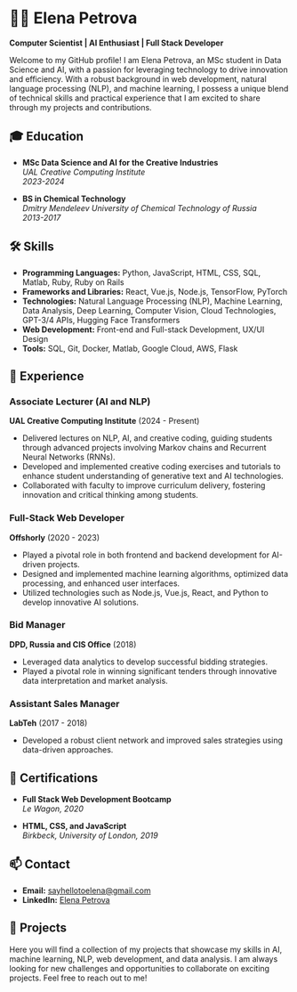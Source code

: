 # 👩‍💻 Elena Petrova

**Computer Scientist | AI Enthusiast | Full Stack Developer**

Welcome to my GitHub profile! I am Elena Petrova, an MSc student in Data Science and AI, with a passion for leveraging technology to drive innovation and efficiency. With a robust background in web development, natural language processing (NLP), and machine learning, I possess a unique blend of technical skills and practical experience that I am excited to share through my projects and contributions.

## 🎓 Education

- **MSc Data Science and AI for the Creative Industries**  
  *UAL Creative Computing Institute*  
  *2023-2024*

- **BS in Chemical Technology**  
  *Dmitry Mendeleev University of Chemical Technology of Russia*  
  *2013-2017*

## 🛠️ Skills

- **Programming Languages:** Python, JavaScript, HTML, CSS, SQL, Matlab, Ruby, Ruby on Rails
- **Frameworks and Libraries:** React, Vue.js, Node.js, TensorFlow, PyTorch
- **Technologies:** Natural Language Processing (NLP), Machine Learning, Data Analysis, Deep Learning, Computer Vision, Cloud Technologies, GPT-3/4 APIs, Hugging Face Transformers
- **Web Development:** Front-end and Full-stack Development, UX/UI Design
- **Tools:** SQL, Git, Docker, Matlab, Google Cloud, AWS, Flask

## 💼 Experience

### Associate Lecturer (AI and NLP)  
**UAL Creative Computing Institute** (2024 - Present)  
- Delivered lectures on NLP, AI, and creative coding, guiding students through advanced projects involving Markov chains and Recurrent Neural Networks (RNNs).
- Developed and implemented creative coding exercises and tutorials to enhance student understanding of generative text and AI technologies.
- Collaborated with faculty to improve curriculum delivery, fostering innovation and critical thinking among students.

### Full-Stack Web Developer  
**Offshorly** (2020 - 2023)  
- Played a pivotal role in both frontend and backend development for AI-driven projects.
- Designed and implemented machine learning algorithms, optimized data processing, and enhanced user interfaces.
- Utilized technologies such as Node.js, Vue.js, React, and Python to develop innovative AI solutions.

### Bid Manager  
**DPD, Russia and CIS Office** (2018)  
- Leveraged data analytics to develop successful bidding strategies.
- Played a pivotal role in winning significant tenders through innovative data interpretation and market analysis.

### Assistant Sales Manager  
**LabTeh** (2017 - 2018)  
- Developed a robust client network and improved sales strategies using data-driven approaches.

## 📜 Certifications

- **Full Stack Web Development Bootcamp**  
  *Le Wagon, 2020*

- **HTML, CSS, and JavaScript**  
  *Birkbeck, University of London, 2019*

## 📫 Contact

- **Email:** sayhellotoelena@gmail.com  
- **LinkedIn:** [Elena Petrova](https://www.linkedin.com/in/elena-tech/)

## 🌟 Projects

Here you will find a collection of my projects that showcase my skills in AI, machine learning, NLP, web development, and data analysis. I am always looking for new challenges and opportunities to collaborate on exciting projects. Feel free to reach out to me!


